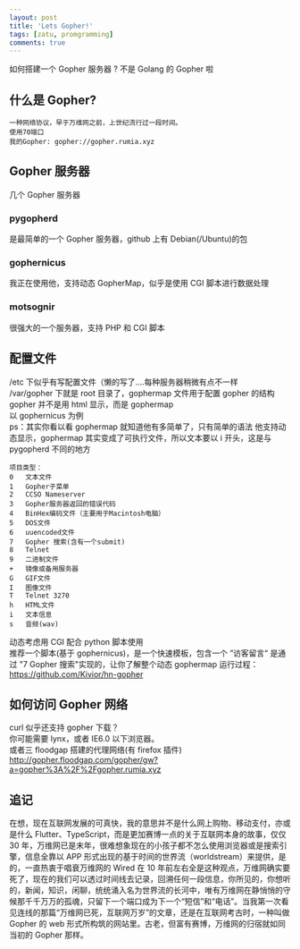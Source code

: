 ```yaml
---
layout: post
title: 'Lets Gopher!'
tags: [zatu, promgramming]
comments: true
---
```


如何搭建一个 Gopher 服务器 ? 不是 Golang 的 Gopher 啦

## 什么是 Gopher?

    一种网络协议，早于万维网之前，上世纪流行过一段时间。
    使用70端口
    我的Gopher: gopher://gopher.rumia.xyz

## Gopher 服务器

几个 Gopher 服务器

### pygopherd

是最简单的一个 Gopher 服务器，github 上有 Debian(/Ubuntu)的包

### gophernicus

我正在使用他，支持动态 GopherMap，似乎是使用 CGI 脚本进行数据处理

### motsognir

很强大的一个服务器，支持 PHP 和 CGI 脚本

## 配置文件

/etc 下似乎有写配置文件（懒的写了....每种服务器稍微有点不一样  
/var/gopher 下就是 root 目录了，gophermap 文件用于配置 gopher 的结构  
gopher 并不是用 html 显示，而是 gophermap  
以 gophernicus 为例  
ps：其实你看以看 gophermap 就知道他有多简单了，只有简单的语法
他支持动态显示，gophermap 其实变成了可执行文件，所以文本要以 i 开头，这是与 pygopherd 不同的地方

```shell
项目类型：
0	文本文件
1	Gopher子菜单
2	CCSO Nameserver
3	Gopher服务器返回的错误代码
4	BinHex编码文件（主要用于Macintosh电脑）
5	DOS文件
6	uuencoded文件
7	Gopher 搜索(含有一个submit)
8	Telnet
9	二进制文件
+	镜像或备用服务器
G	GIF文件
I	图像文件
T	Telnet 3270
h	HTML文件
i	文本信息
s	音频(wav)
```

动态考虑用 CGI 配合 python 脚本使用  
推荐一个脚本(基于 gophernicus)，是一个快速模板，包含一个 ”访客留言“ 是通过 "7 Gopher 搜索"实现的，让你了解整个动态 gophermap 运行过程：  
https://github.com/Kivior/hn-gopher

## 如何访问 Gopher 网络

curl 似乎还支持 gopher 下载？  
你可能需要 lynx，或者 IE6.0 以下浏览器。  
或者三 floodgap 搭建的代理网络(有 firefox 插件)  
http://gopher.floodgap.com/gopher/gw?a=gopher%3A%2F%2Fgopher.rumia.xyz

## 追记

在想，现在互联网发展的可真快，我的意思并不是什么网上购物、移动支付，亦或是什么 Flutter、TypeScript，而是更加赛博一点的关于互联网本身的故事，仅仅 30 年，万维网已是末年，很难想象现在的小孩子都不怎么使用浏览器或是搜索引擎，信息全靠以 APP 形式出现的基于时间的世界流（worldstream）来提供，是的，一直热衷于唱衰万维网的 Wired 在 10 年前左右全是这种观点，万维网确实要死了，现在的我们可以透过时间线去记录，回溯任何一段信息，你所见的，你想听的，新闻，知识，闲聊，统统涌入名为世界流的长河中，唯有万维网在静悄悄的守候那千千万万的孤魂，只留下一个端口成为下一个“短信”和“电话”。当我第一次看见连线的那篇“万维网已死，互联网万岁”的文章，还是在互联网考古时，一种叫做 Gopher 的 web 形式所构筑的网站里。古老，但富有赛博，万维网的归宿就如同当初的 Gopher 那样。
